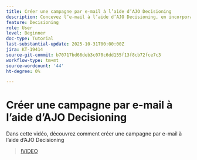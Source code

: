 ```yaml
---
title: Créer une campagne par e-mail à l’aide d’AJO Decisioning
description: Concevez l’e-mail à l’aide d’AJO Decisioning, en incorporant le composant d’offre dynamique directement dans le modèle d’e-mail
feature: Decisioning
role: User
level: Beginner
doc-type: Tutorial
last-substantial-update: 2025-10-31T00:00:00Z
jira: KT-19414
source-git-commit: b70717bd66deb3c070c6dd155f13f8cb72fce7c3
workflow-type: tm+mt
source-wordcount: '44'
ht-degree: 0%

---
```


# Créer une campagne par e-mail à l’aide d’AJO Decisioning

Dans cette vidéo, découvrez comment créer une campagne par e-mail à l’aide d’AJO Decisioning

>[!VIDEO](https://video.tv.adobe.com/v/3476166/?captions=fre_fr&learn=on)